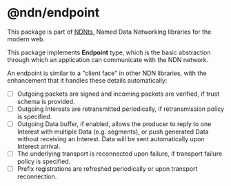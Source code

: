 # @ndn/endpoint

This package is part of [NDNts](https://yoursunny.com/p/NDNts/), Named Data Networking libraries for the modern web.

This package implements **Endpoint** type, which is the basic abstraction through which an application can communicate with the NDN network.

An endpoint is similar to a "client face" in other NDN libraries, with the enhancement that it handles these details automatically:

* [ ] Outgoing packets are signed and incoming packets are verified, if trust schema is provided.
* [ ] Outgoing Interests are retransmitted periodically, if retransmission policy is specified.
* [ ] Outgoing Data buffer, if enabled, allows the producer to reply to one Interest with multiple Data (e.g. segments), or push generated Data without receiving an Interest. Data will be sent automatically upon Interest arrival.
* [ ] The underlying transport is reconnected upon failure, if transport failure policy is specified.
* [ ] Prefix registrations are refreshed periodically or upon transport reconnection.
